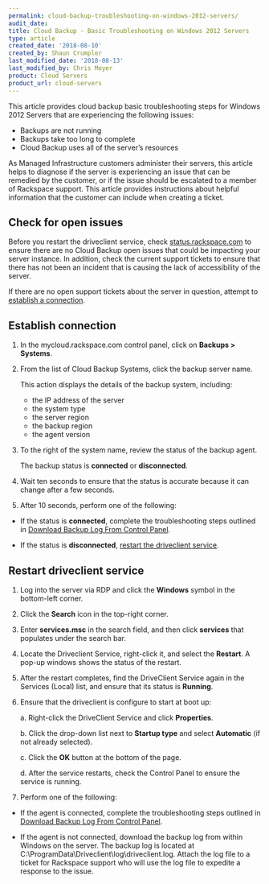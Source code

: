 ```yaml
---
permalink: cloud-backup-troubleshooting-on-windows-2012-servers/
audit_date:
title: Cloud Backup - Basic Troubleshooting on Windows 2012 Servers
type: article
created_date: '2018-08-10'
created_by: Shaun Crumpler
last_modified_date: '2018-08-13'
last_modified_by: Chris Moyer
product: Cloud Servers
product_url: cloud-servers
---
```


This article provides cloud backup basic troubleshooting steps for Windows 2012 Servers that are experiencing the following issues:

- Backups are not running
- Backups take too long to complete
- Cloud Backup uses all of the server’s resources

As Managed Infrastructure customers administer their servers, this article helps to diagnose if the server is experiencing an issue that can be remedied by the customer, or if the issue should be escalated to a member of Rackspace support. This article provides instructions about helpful information that the customer can include when creating a ticket.

## Check for open issues

Before you restart the driveclient service, check [status.rackspace.com](https://status.rackspace.com) to ensure there are no Cloud Backup open issues that could be impacting your server instance. In addition, check the current support tickets to ensure that there has not been an incident that is causing the lack of accessibility of the server.

If there are no open support tickets about the server in question, attempt to [establish a connection](#Establishconnection).

## Establish connection 

1. In the mycloud.rackspace.com control panel, click on **Backups > Systems**.

2. From the list of Cloud Backup Systems, click the backup server name. 

   This action displays the details of the backup system, including:
   
   - the IP address of the server
   - the system type
   - the server region
   - the backup region
   - the agent version

3. To the right of the system name, review the status of the backup agent.

   The backup status is **connected** or **disconnected**.

4. Wait ten seconds to ensure that the status is accurate because it can change after a few seconds.

5. After 10 seconds, perform one of the following:

 - If the status is **connected**, complete the troubleshooting steps outlined in [Download Backup Log From Control Panel](xxxxx.xxxx).

 - If the status is **disconnected**, [restart the driveclient service](#Restartdriveclientservice).

## Restart driveclient service

1. Log into the server via RDP and click the **Windows** symbol in the bottom-left corner.

2. Click the **Search** icon in the top-right corner.

3. Enter **services.msc** in the search field, and then click **services** that populates under the search bar.

4. Locate the Driveclient Service, right-click it, and select the **Restart**. A pop-up windows shows the status of the restart.

5. After the restart completes, find the DriveClient Service again in the Services (Local) list, and ensure that its status is **Running**.

6. Ensure that the driveclient is configure to start at boot up:

   a. Right-click the DriveClient Service and click **Properties**.
   
   b. Click the drop-down list next to **Startup type** and select **Automatic** (if not already selected).
   
   c. Click the **OK** button at the bottom of the page.
   
   d. After the service restarts, check the Control Panel to ensure the service is running.
   
7. Perform one of the following:

- If the agent is connected, complete the troubleshooting steps outlined in [Download Backup Log From Control Panel](xxxxx.xxxx).

- If the agent is not connected, download the backup log from within Windows on the server. The backup log is located at C:\ProgramData\Driveclient\log\driveclient.log. Attach the log file to a ticket for Rackspace support who will use the log file to expedite a response to the issue.
